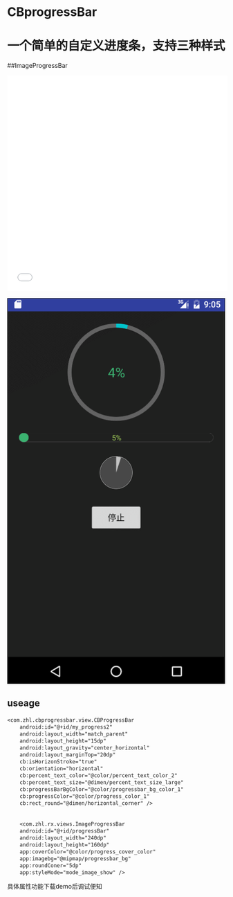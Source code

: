 # CBprogressBar
一个简单的自定义进度条，支持三种样式
===========

##ImageProgressBar

<iframe height=498 width=510 src='/imageprogressbar.mp4' frameborder=0 'allowfullscreen'></iframe>


![](https://raw.githubusercontent.com/yilylong/ImageResource/master/cbprogressbar.gif)  

useage 
----
    <com.zhl.cbprogressbar.view.CBProgressBar
        android:id="@+id/my_progress2"
        android:layout_width="match_parent"
        android:layout_height="15dp"
        android:layout_gravity="center_horizontal"
        android:layout_marginTop="20dp"
        cb:isHorizonStroke="true"
        cb:orientation="horizontal"
        cb:percent_text_color="@color/percent_text_color_2"
        cb:percent_text_size="@dimen/percent_text_size_large"
        cb:progressBarBgColor="@color/progressbar_bg_color_1"
        cb:progressColor="@color/progress_color_1"
        cb:rect_round="@dimen/horizontal_corner" />
        
        
        <com.zhl.rx.views.ImageProgressBar
        android:id="@+id/progressBar"
        android:layout_width="240dp"
        android:layout_height="160dp"
        app:coverColor="@color/progress_cover_color"
        app:imagebg="@mipmap/progressbar_bg"
        app:roundConer="5dp"
        app:styleMode="mode_image_show" />

具体属性功能下载demo后调试便知
